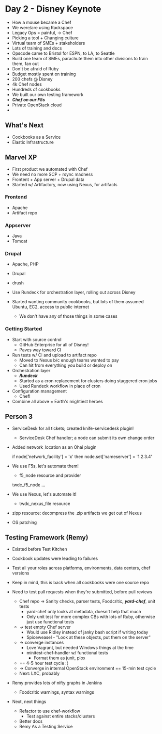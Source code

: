 # Day 2 - Disney Keynote #

* How a mouse became a Chef
* We were/are using Rackspace
* Legacy Ops = painful, -> Chef
* Picking a tool + Changing culture
* Virtual team of SMEs + stakeholders
* Lots of training and docs
* Opscode came to Bristol for ESPN, to LA, to Seattle
* Build one team of SMEs, parachute them into other divisions to train them, fan out
* Don't be afraid of Ruby
* Budget mostly spent on training
* 200 chefs @ Disney
* 4k Chef nodes
* Hundreds of cookbooks
* We built our own testing framework
* ***Chef on our F5s***
* Private OpenStack cloud
* 

## What's Next ##

* Cookbooks as a Service
* Elastic Infrastructure

## Marvel XP ##

* First product we automated with Chef
* We need no more SCP + rsync madness
* Frontent + App server + Drupal data
* Started w/ Artifactory, now using Nexus, for artifacts

### Frontend ###

* Apache
* Artifact repo

### Appserver ###

* Java
* Tomcat

### Drupal ###

* Apache, PHP
* Drupal
* drush

* Use Rundeck for orchestration layer, rolling out across Disney

* Started wanting community cookbooks, but lots of them assumed Ubuntu, EC2, access to public internet
    * We don't have any of those things in some cases

### Getting Started ###

* Start with source control
    * GitHub Enterprise for all of Disney!
    * Paves way toward CI
* Run tests w/ CI and upload to artifact repo
    * Moved to Nexus b/c enough teams wanted to pay
    * Can hit from everything you build or deploy on
* Orchestration layer
    * ***Rundeck***
    * Started as a cron replacement for clusters doing staggered cron jobs
    * Used Rundeck workflow in place of cron
* Configuration management
    * Chef!
* Combine all above = Earth's mightiest heroes

## Person 3 ##

* ServiceDesk for all tickets; created knife-servicedesk plugin!
    * ServiceDesk Chef handler; a node can submit its own change order
* Added network\_location as an Ohai plugin

    if node['network_facility'] = 'x' then node.set['nameserver'] = '1.2.3.4'

* We use F5s, let's automate them!
    * f5\_node resource and provider

    twdc_f5_node ...

* We use Nexus, let's automate it!
    * twdc\_nexus\_file resource
* zipp resource: decompress the .zip artifacts we get out of Nexus
* OS patching

## Testing Framework (Remy) ##

* Existed before Test Kitchen
* Cookbook updates were leading to failures
* Test all your roles across platforms, environments, data centers, chef versions
* Keep in mind, this is back when all cookbooks were one source repo
* Need to test pull requests when they're submitted, before pull reviews
    * Chef repo -> Sanity checks, parser tests, Foodcritic, ***yard-chef***, unit tests
        * yard-chef only looks at metadata, doesn't help that much
        * Only unit test for more complex CBs with lots of Ruby, otherwise just use functional tests
    * -> test empty Chef server
        * Would use Ridley instead of janky bash script if writing today
        * Spiceweasel - "Look at these objects, put them on the server"
    * -> converge instances
        * Love Vagrant, but needed Windows things at the time
        * minitest-chef-handler w/ functional tests
            * Format them as junit, plox
    * == 4-5 hour test cycle :(
    * -> Converge in internal OpenStack environment
        == 15-min test cycle
    * Next: LXC, probably
* Remy provides lots of nifty graphs in Jenkins
    * Foodcritic warnings, syntax warnings

* Next, next things
    * Refactor to use chef-workflow
        * Test against entire stacks/clusters
    * Better docs
    * Remy As a Testing Service

